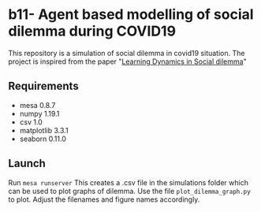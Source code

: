 # b11- Agent based modelling of social dilemma during COVID19

This repository is a simulation of social dilemma in covid19 situation. The project is inspired from the paper "[Learning Dynamics in Social dilemma](https://www.pnas.org/content/99/suppl_3/7229)" 

## Requirements

* mesa 0.8.7
* numpy 1.19.1
* csv 1.0
* matplotlib 3.3.1
* seaborn 0.11.0

## Launch

Run ```mesa runserver```
This creates a .csv file in the simulations folder which can be used to plot graphs of dilemma. 
Use the file ```plot_dilemma_graph.py``` to plot. Adjust the filenames and figure names accordingly.



